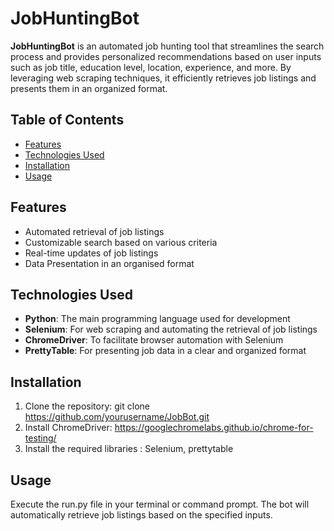 # JobHuntingBot

**JobHuntingBot** is an automated job hunting tool that streamlines the search process and provides personalized recommendations based on user inputs such as job title, education level, location, experience, and more. By leveraging web scraping techniques, it efficiently retrieves job listings and presents them in an organized format.

## Table of Contents
- [Features](#Features)
- [Technologies Used](#Technologies-used)
- [Installation](#Installation)
- [Usage](#Usage)


## Features
- Automated retrieval of job listings
- Customizable search based on various criteria
- Real-time updates of job listings
- Data Presentation in an organised format 

## Technologies Used
- **Python**: The main programming language used for development
- **Selenium**: For web scraping and automating the retrieval of job listings
- **ChromeDriver**: To facilitate browser automation with Selenium
- **PrettyTable**: For presenting job data in a clear and organized format

## Installation
1. Clone the repository:
   git clone https://github.com/yourusername/JobBot.git
2. Install ChromeDriver:
   https://googlechromelabs.github.io/chrome-for-testing/
3. Install the required libraries : Selenium, prettytable      

## Usage
Execute the run.py file in your terminal or command prompt. The bot will automatically retrieve job listings based on the specified inputs.

